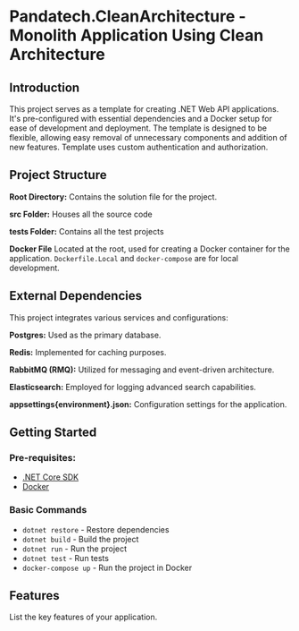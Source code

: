 ﻿# Pandatech.CleanArchitecture - Monolith Application Using Clean Architecture

## Introduction

This project serves as a template for creating .NET Web API applications. It's pre-configured with essential
dependencies and a Docker setup for ease of development and deployment. The template is designed to be flexible,
allowing easy removal of unnecessary components and addition of new features. Template uses custom authentication and
authorization.

## Project Structure

**Root Directory:** Contains the solution file for the project.

**src Folder:** Houses all the source code

**tests Folder:** Contains all the test projects

**Docker File** Located at the root, used for creating a Docker container for the application. `Dockerfile.Local`
and `docker-compose` are for local development.

## External Dependencies

This project integrates various services and configurations:

**Postgres:** Used as the primary database.

**Redis:** Implemented for caching purposes.

**RabbitMQ (RMQ):** Utilized for messaging and event-driven architecture.

**Elasticsearch:** Employed for logging advanced search capabilities.

**appsettings{environment}.json:** Configuration settings for the application.

## Getting Started

### Pre-requisites:

- [.NET Core SDK](https://dotnet.microsoft.com/download)
- [Docker](https://www.docker.com/products/docker-desktop)

### Basic Commands

- `dotnet restore` - Restore dependencies
- `dotnet build` - Build the project
- `dotnet run` - Run the project
- `dotnet test` - Run tests
- `docker-compose up` - Run the project in Docker

## Features

List the key features of your application.